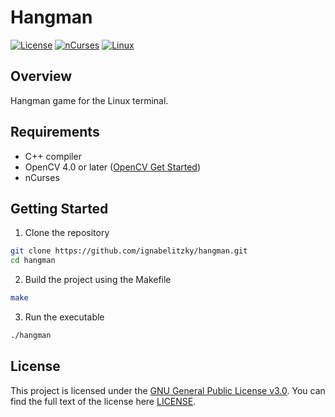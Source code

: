 # Hangman
[![License](https://shields.io/badge/License-GNU%20General%20Public%20License%20v3.0-green)](LICENSE)
[![nCurses](https://img.shields.io/badge/nCurses-6.4-red.svg)](https://en.wikipedia.org/wiki/Ncurses/)
[![Linux](https://img.shields.io/badge/Platform-Linux-blue.svg)](https://www.linux.org/)

## Overview
Hangman game for the Linux terminal.

## Requirements

- C++ compiler
- OpenCV 4.0 or later ([OpenCV Get Started](https://opencv.org/get-started/))
- nCurses

## Getting Started

1. Clone the repository
```bash
git clone https://github.com/ignabelitzky/hangman.git
cd hangman
```
2. Build the project using the Makefile
```bash
make
```
3. Run the executable
```bash
./hangman
```

## License

This project is licensed under the [GNU General Public License v3.0](LICENSE). You can find the full text of the license here [LICENSE](LICENSE).
